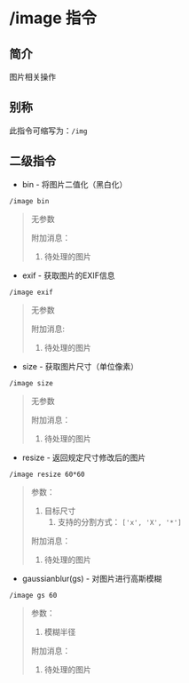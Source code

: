 # /image 指令

## 简介

图片相关操作

## 别称

此指令可缩写为：`/img`

## 二级指令

* bin  - 将图片二值化（黑白化）

```
/image bin
```

> 无参数
>
> 附加消息：
>
> 1. 待处理的图片

* exif - 获取图片的EXIF信息

```
/image exif
```

> 无参数
>
> 附加消息:
>
> 1. 待处理的图片

* size - 获取图片尺寸（单位像素）

```
/image size
```

> 无参数
>
> 附加消息：
>
> 1. 待处理的图片

* resize - 返回规定尺寸修改后的图片

```
/image resize 60*60
```

> 参数：
>
> 1. 目标尺寸
>    1. 支持的分割方式：
>       `['x', 'X', '*']`
>
> 附加消息：
>
> 1. 待处理的图片

* gaussianblur\(gs\) - 对图片进行高斯模糊

```
/image gs 60
```

> 参数：
>
> 1. 模糊半径
>
> 附加消息：
>
> 1. 待处理的图片




